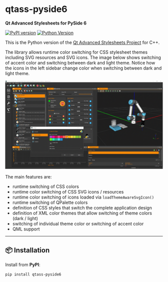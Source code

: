 # qtass-pyside6

**Qt Advanced Stylesheets for PySide 6**

[![PyPI version](https://img.shields.io/pypi/v/qtass-pyside6)](https://pypi.org/project/qtass-pyside6/)
[![Python Version](https://img.shields.io/pypi/pyversions/qtass-pyside6)](https://www.python.org/downloads/)

This is the Python version of the [Qt Advanced Stylesheets Project](https://github.com/githubuser0xFFFF/Qt-Advanced-Stylesheets) for C++.

The library allows runtime color switching for CSS stylesheet themes including
SVG resources and SVG icons. The image below shows switching of accent color
and switching between dark and light theme. Notice how the icons in the left 
sidebar change color when switching between dark and light theme.

![color_switching](https://raw.githubusercontent.com/githubuser0xFFFF/qtass-pyside6/refs/heads/main/doc/CETONI_Elements_Styling.gif)

The main features are:

- runtime switching of CSS colors
- runtime color switching of CSS SVG icons / resources
- runtime color switching of icons loaded via `loadThemeAwareSvgIcon()`
- runtime switching of QPalette colors
- definition of CSS styles that switch the complete application design
- definition of XML color themes that allow switching of theme colors (dark / light)
- switching of individual theme color or switching of accent color
- QML support

---

## 📦 Installation

Install from **PyPI**:

```shell
pip install qtass-pyside6
```